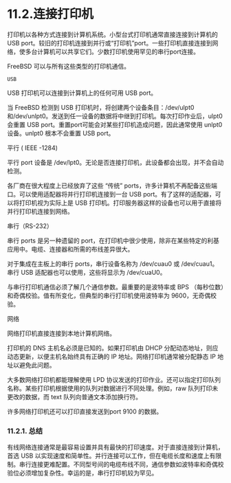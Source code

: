 # 11.2.连接打印机

打印机以各种方式连接到计算机系统。小型台式打印机通常直接连接到计算机的 USB port。较旧的打印机连接到并行或“打印机”port。一些打印机直接连接到网络，使多台计算机可以共享它们。少数打印机使用罕见的串行port连接。

FreeBSD 可以与所有这些类型的打印机通信。

`USB`

USB 打印机可以连接到计算机上的任何可用 USB port。

当 FreeBSD 检测到 USB 打印机时，将创建两个设备条目：/dev/ulpt0 和/dev/unlpt0。发送到任一设备的数据将中继到打印机。每次打印作业后，ulpt0 会重置 USB port。重置port可能会对某些打印机造成问题，因此通常使用 unlpt0 设备。unlpt0 根本不会重置 USB port。

 平行 ( IEEE -1284)

平行 port 设备是 /dev/lpt0。无论是否连接打印机，此设备都会出现，并不会自动检测。

各厂商在很大程度上已经放弃了这些 “传统” ports，许多计算机不再配备这些端口。可以使用适配器将并行打印机连接到一台 USB port。有了这样的适配器，可以将打印机视为实际上是 USB 打印机。打印服务器这样的设备也可以用于直接将并行打印机连接到网络。

 串行（RS-232）

串行 ports 是另一种遗留的 port，在打印机中很少使用，除非在某些特定的利基应用中。电缆、连接器和所需的布线差异很大。

对于集成在主板上的串行 ports，串行设备名称为 /dev/cuau0 或 /dev/cuau1。串行 USB 适配器也可以使用，这些将显示为 /dev/cuaU0。

与串行打印机通信必须了解几个通信参数。最重要的是波特率或 BPS （每秒位数）和奇偶校验。值有所变化，但典型的串行打印机使用波特率为 9600，无奇偶校验。

 网络

网络打印机直接连接到本地计算机网络。

打印机的 DNS 主机名必须是已知的。如果打印机由 DHCP 分配动态地址，则应动态更新，以便主机名始终具有正确的 IP 地址。网络打印机通常被分配静态 IP 地址以避免此问题。

大多数网络打印机都能理解使用 LPD 协议发送的打印作业。还可以指定打印队列名称。某些打印机根据使用的队列对数据进行不同处理。例如，raw 队列打印未更改的数据，而 text 队列向普通文本添加换行符。

许多网络打印机还可以打印直接发送到port 9100 的数据。

### 11.2.1. 总结

有线网络连接通常是最容易设置并具有最快的打印速度。对于直接连接到计算机，首选 USB 以实现速度和简单性。并行连接可以工作，但在电缆长度和速度上有限制。串行连接更难配置。不同型号间的电缆布线不同，通信参数如波特率和奇偶校验位必须增加复杂性。幸运的是，串行打印机较为罕见。
